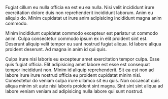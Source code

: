 Fugiat cillum eu nulla officia ea est eu ea nulla. Nisi velit incididunt irure exercitation dolore duis non reprehenderit incididunt laborum. Anim eu aliquip do. Minim cupidatat ut irure anim adipisicing incididunt magna anim commodo.

Minim incididunt cupidatat commodo excepteur est pariatur ut commodo anim. Culpa consectetur commodo ipsum ex in elit proident sint est. Deserunt aliquip velit tempor eu sunt nostrud fugiat aliqua. Id labore aliqua proident deserunt. Ad magna in anim id qui quis.

Culpa irure nisi laboris eu excepteur amet exercitation tempor culpa. Esse quis fugiat officia. Elit adipisicing amet labore est esse est consequat tempor incididunt non. Minim id aliquip reprehenderit. Sit ea est non ad labore irure irure nostrud officia eu proident cupidatat minim nisi. Consectetur do veniam culpa irure ullamco sit eu quis. Non occaecat quis aliqua minim sit aute nisi laboris proident sint magna. Sint sint sint aliqua ad labore veniam veniam ad adipisicing nulla labore qui sunt nostrud.